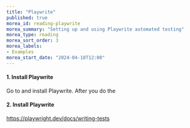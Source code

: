 ```yaml
---
title: "Playwrite"
published: true
morea_id: reading-playwrite
morea_summary: "Setting up and using Playwrite automated testing"
morea_type: reading
morea_sort_order: 3
morea_labels:
- Examples
morea_start_date: "2024-04-18T12:00"
---
```

#### 1. Install Playwrite
Go to [](https://playwright.dev/docs/intro) and install Playwrite. After you do the 

#### 2. Install Playwrite
https://playwright.dev/docs/writing-tests
